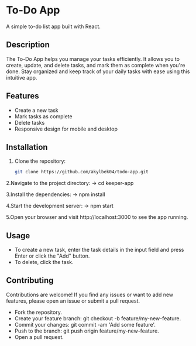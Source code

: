 # To-Do App

A simple to-do list app built with React.

## Description

The To-Do App helps you manage your tasks efficiently. It allows you to create, update, and delete tasks, and mark them as complete when you're done. Stay organized and keep track of your daily tasks with ease using this intuitive app.

## Features

- Create a new task
- Mark tasks as complete
- Delete tasks
- Responsive design for mobile and desktop

## Installation

1. Clone the repository:

   ```bash
   git clone https://github.com/akylbek04/todo-app.git

2.Navigate to the project directory: -> cd keeper-app

3.Install the dependencies: -> npm install

4.Start the development server: -> npm start

5.Open your browser and visit http://localhost:3000 to see the app running.

## Usage

  - To create a new task, enter the task details in the input field and press Enter or click the "Add" button.
  - To delete, click the task.



## Contributing
Contributions are welcome! If you find any issues or want to add new features, please open an issue or submit a pull request.

 - Fork the repository.
 - Create your feature branch: git checkout -b feature/my-new-feature.
 - Commit your changes: git commit -am 'Add some feature'.
 - Push to the branch: git push origin feature/my-new-feature.
 - Open a pull request.
